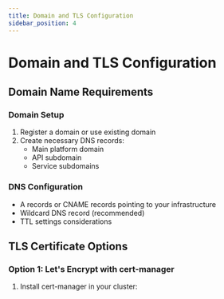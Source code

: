 ```yaml
---
title: Domain and TLS Configuration
sidebar_position: 4
---
```


# Domain and TLS Configuration

## Domain Name Requirements

### Domain Setup
1. Register a domain or use existing domain
2. Create necessary DNS records:
   - Main platform domain
   - API subdomain
   - Service subdomains

### DNS Configuration
- A records or CNAME records pointing to your infrastructure
- Wildcard DNS record (recommended)
- TTL settings considerations

## TLS Certificate Options

### Option 1: Let's Encrypt with cert-manager

1. Install cert-manager in your cluster: 